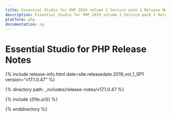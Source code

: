 ```yaml
---
title: Essential Studio for PHP 2019 volume 1 Service pack 1 Release Notes  
description: Essential Studio for PHP 2019 volume 1 Service pack 1 Release Notes  
platform: php
documentation: ug
---
```


# Essential Studio for PHP  Release Notes  

{% include release-info.html date=site.releasedate.2019_vol_1_SP1  version="v17.1.0.47" %} 


{% directory path: _includes/release-notes/v17.1.0.47 %}

{% include {{file.url}} %}

{% enddirectory %}